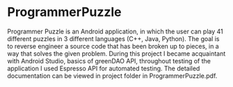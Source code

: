 # ProgrammerPuzzle

Programmer Puzzle is an Android application, in which the user can play 41 different puzzles 
in 3 different languages (C++, Java, Python). The goal is to reverse engineer a source code 
that has been broken up to pieces, in a way that solves the given problem.
During this project I became acquaintant with Android Studio, basics of greenDAO API, 
throughout testing of the application I used Espresso API for automated testing.
The detailed documentation can be viewed in project folder in ProgrammerPuzzle.pdf.
